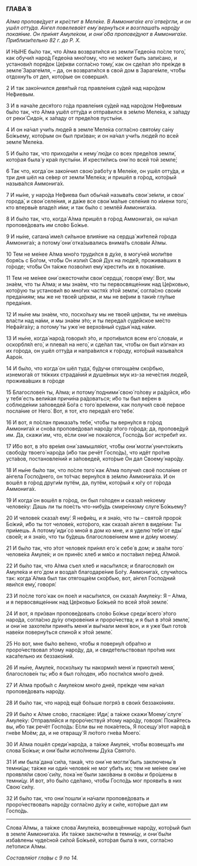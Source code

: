### ГЛАВА́ 8

_А́лма пропове́дует и кре́стит в Меле́ке. В Аммонига́хе его́ отве́ргли, и он ушёл отту́да. А́нгел повелева́ет ему́ верну́ться и возглаша́ть наро́ду покая́ние. Он при́нят Амуле́ком, и они́ о́ба пропове́дуют в Аммонига́хе. Приблизи́тельно 82 г. до Р. Х._

И НЫ́НЕ бы́ло так, что А́лма возврати́лся из земли́ Гедео́на по́сле того́, как обучи́л наро́д Гедео́на мно́гому, что не мо́жет быть запи́сано, и установи́л поря́док Це́ркви согла́сно тому́, как он сде́лал э́то пре́жде в земле́ Зараге́мля, – да, он возврати́лся в свой дом в Зараге́мле, что́бы отдохну́ть от дел, кото́рые он соверши́л.

2 И так зако́нчился девя́тый год правле́ния су́дей над наро́дом Не́фиевым.

3 И в нача́ле деся́того го́да правле́ния су́дей над наро́дом Не́фиевым бы́ло так, что А́лма ушёл отту́да и отпра́вился в зе́млю Меле́ка, к за́паду от реки́ Сидо́н, к за́паду от преде́лов пусты́ни.

4 И он на́чал учи́ть люде́й в земле́ Меле́ка согла́сно свято́му са́ну Бо́жьему, кото́рым он был при́зван; и он на́чал учи́ть люде́й по всей земле́ Меле́ка.

5 И бы́ло так, что приходи́ли к нему́ лю́ди со всех преде́лов земли́, кото́рая была́ у кра́я пусты́ни. И крести́лись они́ по всей той земле́;

6 Так что, когда́ он зако́нчил свою́ рабо́ту в Меле́ке, он ушёл отту́да, и три дня шёл на се́вер от земли́ Меле́ка; и пришёл в го́род, кото́рый называ́лся Аммонига́х.

7 И ны́не, у наро́да Не́фиева был обы́чай называ́ть свои́ зе́мли, и свои́ города́, и свои́ селе́ния, и да́же все свои́ ма́лые селе́ния по и́мени того́, кто впервы́е владе́л и́ми; и так бы́ло с землёй Аммонига́ха.

8 И бы́ло так, что, когда́ А́лма пришёл в го́род Аммонига́х, он на́чал пропове́довать им сло́во Бо́жье.

9 И ны́не, сатана́ име́л си́льное влия́ние на сердца́ жи́телей го́рода Аммонига́х; а потому́ они́ отка́зывались внима́ть слова́м А́лмы.

10 Тем не ме́нее А́лма мно́го труди́лся в ду́хе, в могу́чей моли́тве боря́сь с Бо́гом, что́бы Он изли́л Свой Дух на люде́й, прожива́вших в го́роде; что́бы Он та́кже позво́лил ему́ крести́ть их в покая́ние.

11 Тем не ме́нее они́ ожесточи́ли свои́ сердца́, говоря́ ему́: Вот, мы зна́ем, что ты А́лма; и мы зна́ем, что ты первосвяще́нник над Це́рковью, кото́рую ты установи́л во мно́гих частя́х э́той земли́, согла́сно свои́м преда́ниям; мы же не твое́й це́ркви, и мы не ве́рим в таки́е глу́пые преда́ния.

12 И ны́не мы зна́ем, что, поско́льку мы не твое́й це́ркви, ты не име́ешь вла́сти над на́ми, и мы зна́ем э́то; и ты переда́л суде́йское ме́сто Нефайга́ху; а потому́ ты уже́ не верхо́вный судья́ над на́ми.

13 И ны́не, когда́ наро́д говори́л э́то, и проти́вился всем его́ слова́м, и оскорбля́л его́, и плева́л на него́, и сде́лал так, что́бы он был и́згнан из их го́рода, он ушёл отту́да и напра́вился к го́роду, кото́рый называ́лся Ааро́н.

14 И бы́ло, что когда́ он шёл туда́, бу́дучи отягоща́ем ско́рбью, изнемога́я от тя́жких страда́ний и душе́вных мук из-за нече́стия люде́й, прожива́вших в го́роде

15 Благослове́н ты, А́лма; и потому́ подними́ свою́ го́лову и ра́дуйся, и́бо у тебя́ есть вели́кая причи́на ра́доваться; и́бо ты был ве́рен в соблюде́нии за́поведей Бо́га с того́ вре́мени, как получи́л своё пе́рвое посла́ние от Него́. Вот, я тот, кто переда́л его́ тебе́.

16 И вот, я по́слан приказа́ть тебе́, что́бы ты верну́лся в го́род Аммонига́х и сно́ва пропове́довал наро́ду э́того го́рода; да, пропове́дуй им. Да, скажи́ им, что, е́сли они́ не пока́ются, Госпо́дь Бог истреби́т их.

17 И́бо вот, в э́то вре́мя они́ замышля́ют, что́бы они́ могли́ уничто́жить свобо́ду твоего́ наро́да (и́бо так речёт Госпо́дь), что идёт про́тив уста́вов, постановле́ний и за́поведей, кото́рые Он дал Своему́ наро́ду.

18 И ны́не бы́ло так, что по́сле того́ как А́лма получи́л своё посла́ние от а́нгела Госпо́днего, он то́тчас верну́лся в зе́млю Аммонига́ха. И он вошёл в го́род други́м путём, да, путём, кото́рый к ю́гу от го́рода Аммонига́х.

19 И когда́ он вошёл в го́род, он был го́лоден и сказа́л не́коему челове́ку: Дашь ли ты пое́сть что-нибу́дь смире́нному слуге́ Бо́жьему?

20 И челове́к сказа́л ему́: Я нефи́ец, и я зна́ю, что ты – свято́й проро́к Бо́жий, и́бо ты тот челове́к, кото́рого, как сказа́л а́нгел в виде́нии: Ты при́мешь. А потому́ иди́ со мной в дом ко мне, и я уделю́ тебе́ от еды́ свое́й; и я зна́ю, что ты бу́дешь благослове́нием мне и до́му моему́.

21 И бы́ло так, что э́тот челове́к при́нял его́ к себе́ в дом; и зва́ли того́ челове́ка Амуле́к; и он принёс хлеб и мя́со и поста́вил пе́ред А́лмой.

22 И бы́ло так, что А́лма съел хлеб и насы́тился; и благослови́л он Амуле́ка и его́ дом и возда́л благодаре́ние Бо́гу. Аммонига́х, случи́лось так: когда́ А́лма был так отягоща́ем ско́рбью, вот, а́нгел Госпо́дний яви́лся ему́, говоря́:

23 И по́сле того́ как он пое́л и насы́тился, он сказа́л Амуле́ку: Я – А́лма, и я первосвяще́нник над Це́рковью Бо́жьей по всей э́той земле́.

24 И вот, я при́зван пропове́довать сло́во Бо́жье среди́ всего́ э́того наро́да, согла́сно ду́ху открове́ния и проро́чества; и я был в э́той земле́, и они́ не захоте́ли приня́ть меня́ и вы́гнали меня́ вон, и я уже́ был гото́в наве́ки поверну́ться спино́й к э́той земле́.

25 Но вот, мне бы́ло ве́лено, что́бы я поверну́л обра́тно и проро́чествовал э́тому наро́ду, да, и свиде́тельствовал про́тив них каса́тельно их беззако́ний.

26 И ны́не, Амуле́к, поско́льку ты накорми́л меня́ и приюти́л меня́, благослове́н ты; и́бо я был го́лоден, и́бо пости́лся мно́го дней.

27 И А́лма пробы́л с Амуле́ком мно́го дней, пре́жде чем на́чал пропове́довать наро́ду.

28 И бы́ло так, что наро́д ещё бо́льше погря́з в свои́х беззако́ниях.

29 И бы́ло к А́лме сло́во, глася́щее: Иди́; а та́кже скажи́ Моему́ слуге́ Амуле́ку: Отправля́йся и проро́чествуй э́тому наро́ду, говоря́: Пока́йтесь вы, и́бо так речёт Госпо́дь: Е́сли вы не пока́етесь, Я посещу́ э́тот наро́д в гне́ве Моём; да, и не отвращу́ Я лю́того гне́ва Моего́.

30 И А́лма пошёл среди́ наро́да, а та́кже Амуле́к, что́бы возвеща́ть им слова́ Бо́жьи; и они́ бы́ли испо́лнены Ду́ха Свято́го.

31 И им была́ дана́ си́ла, така́я, что они́ не могли́ быть заключены́ в темни́цы; та́кже ни оди́н челове́к не мог уби́ть их; тем не ме́нее они́ не проявля́ли свою́ си́лу, пока́ не́ были зако́ваны в око́вы и бро́шены в темни́цу. И вот, э́то бы́ло сде́лано, что́бы Госпо́дь мог прояви́ть в них Свою́ си́лу.

32 И бы́ло так, что они́ пошли́ и на́чали пропове́довать и проро́чествовать наро́ду согла́сно ду́ху и си́ле, кото́рые дал им Госпо́дь.

---

Слова́ А́лмы, а та́кже слова́ Амуле́ка, возвещённые наро́ду, кото́рый был в земле́ Аммонига́ха. Их та́кже заключи́ли в темни́цу, и они́ бы́ли изба́влены чуде́сной си́лой Бо́жьей, кото́рая была́ в них, согла́сно ле́тописи А́лмы.

_Составля́ют гла́вы с 9 по 14._
